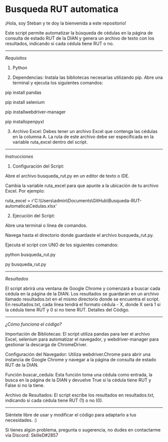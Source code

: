 # Busqueda RUT automatica
¡Hola, soy Steban y te doy la bienvenida a este repositorio!

Este script permite automatizar la búsqueda de cédulas en la página de consulta de estado RUT de la DIAN y genera un archivo de texto con los resultados, indicando si cada cédula tiene RUT o no.

------------------------------------------------------------------------------------------------------------------------------------------------------------------------------------------------------------
*Requisitos*
1. Python


2. Dependencias: Instala las bibliotecas necesarias utilizando pip. Abre una terminal y ejecuta los siguientes comandos:

pip install pandas

pip install selenium

pip installwebdriver-manager

pip installopenpyxl



3. Archivo Excel: Debes tener un archivo Excel que contenga las cédulas en la columna A. La ruta de este archivo debe ser especificada en la variable ruta_excel dentro del script.
------------------------------------------------------------------------------------------------------------------------------------------------------------------------------------------------------------
*Instrucciones*

1. Configuración del Script:

Abre el archivo busqueda_rut.py en un editor de texto o IDE.

Cambia la variable ruta_excel para que apunte a la ubicación de tu archivo Excel. Por ejemplo:

ruta_excel = r'C:\Users\admin\Documents\GitHub\Busqueda-RUT-automatica\Cedulas.xlsx'

2. Ejecución del Script:

Abre una terminal o línea de comandos.

Navega hasta el directorio donde guardaste el archivo busqueda_rut.py.

Ejecuta el script con UNO de los siguientes comandos:

python busqueda_rut.py

py busqueda_rut.py

------------------------------------------------------------------------------------------------------------------------------------------------------------------------------------------------------------
*Resultados*

El script abrirá una ventana de Google Chrome y comenzará a buscar cada cédula en la página de la DIAN.
Los resultados se guardarán en un archivo llamado resultados.txt en el mismo directorio donde se encuentra el script.
En resultados.txt, cada línea tendrá el formato cédula - X, donde X será 1 si la cédula tiene RUT y 0 si no tiene RUT.
Detalles del Código.

------------------------------------------------------------------------------------------------------------------------------------------------------------------------------------------------------------
*¿Cómo funciona el código?*

Importación de Bibliotecas: El script utiliza pandas para leer el archivo Excel, selenium para automatizar el navegador, y webdriver-manager para gestionar la descarga de ChromeDriver.

Configuración del Navegador: Utiliza webdriver.Chrome para abrir una instancia de Google Chrome y navegar a la página de consulta de estado RUT de la DIAN.

Función buscar_cedula: Esta función toma una cédula como entrada, la busca en la página de la DIAN y devuelve True si la cédula tiene RUT y False si no la tiene.

Archivo de Resultados: El script escribe los resultados en resultados.txt, indicando si cada cédula tiene RUT (1) o no (0).

------------------------------------------------------------------------------------------------------------------------------------------------------------------------------------------------------------

Siéntete libre de usar y modificar el código para adaptarlo a tus necesidades. :)

Si tienes algún problema, pregunta o sugerencia, no dudes en contactarme vía Discord: SkilleD#2857
